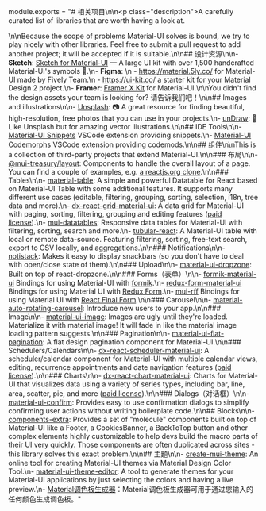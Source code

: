 module.exports = "# 相关项目\n\n<p class=\"description\">A carefully curated list of libraries that are worth having a look at.</p>\n\nBecause the scope of problems Material-UI solves is bound, we try to play nicely with other libraries. Feel free to submit a pull request to add another project; it will be accepted if it is suitable.\n\n## 设计资源\n\n- **Sketch**: [Sketch for Material-UI](https://themes.material-ui.com/themes/sketch-react/) — A large UI kit with over 1,500 handcrafted Material-UI's symbols 💎.\n- **Figma**: \n  - https://material.5ly.co/ for Material-UI made by Fively Team.\n  - https://ui-kit.co/ a starter kit for your Material Design 2 project.\n- **Framer**: [Framer X Kit](https://packages.framer.com/package/material-ui/material-ui) for Material-UI.\n\nYou didn't find the design assets your team is looking for? 请告诉我们吧！\n\n## Images and illustrations\n\n- [Unsplash](https://unsplash.com): 📷 A great resource for finding beautiful, high-resolution, free photos that you can use in your projects.\n- [unDraw](https://undraw.co/): 📐 Like Unsplash but for amazing vector illustrations.\n\n## IDE Tools\n\n- [Material-UI Snippets](https://marketplace.visualstudio.com/items?itemName=vscodeshift.material-ui-snippets) VSCode extension providing snippets.\n- [Material-UI Codemorphs](https://marketplace.visualstudio.com/items?itemName=vscodeshift.material-ui-codemorphs) VSCode extension providing codemods.\n\n## 组件\n\nThis is a collection of third-party projects that extend Material-UI.\n\n### 布局\n\n- [@mui-treasury/layout](https://mui-treasury.com/layout): Components to handle the overall layout of a page. You can find a couple of examples, e.g. [a reactjs.org clone](https://mui-treasury.com/layout/clones/reactjs).\n\n### Tables\n\n- [material-table](https://github.com/mbrn/material-table): A simple and powerful Datatable for React based on Material-UI Table with some additional features. It supports many different use cases (editable, filtering, grouping, sorting, selection, i18n, tree data and more).\n- [dx-react-grid-material-ui](https://devexpress.github.io/devextreme-reactive/react/grid/): A data grid for Material-UI with paging, sorting, filtering, grouping and editing features ([paid license](https://js.devexpress.com/licensing/)).\n- [mui-datatables](https://github.com/gregnb/mui-datatables): Responsive data tables for Material-UI with filtering, sorting, search and more.\n- [tubular-react](https://github.com/unosquare/tubular-react): A Material-UI table with local or remote data-source. Featuring filtering, sorting, free-text search, export to CSV locally, and aggregations.\n\n### Notifications\n\n- [notistack](https://github.com/iamhosseindhv/notistack): Makes it easy to display snackbars (so you don't have to deal with open/close state of them).\n\n### Upload\n\n- [material-ui-dropzone](https://github.com/Yuvaleros/material-ui-dropzone): Built on top of react-dropzone.\n\n### Forms（表单）\n\n- [formik-material-ui](https://github.com/stackworx/formik-material-ui) Bindings for using Material-UI with [formik](https://jaredpalmer.com/formik).\n- [redux-form-material-ui](https://github.com/erikras/redux-form-material-ui) Bindings for using Material UI with [Redux Form](https://redux-form.com/).\n- [mui-rff](https://github.com/lookfirst/mui-rff) Bindings for using Material UI with [React Final Form](https://final-form.org/react).\n\n### Carousel\n\n- [material-auto-rotating-carousel](https://mui.wertarbyte.com/#material-auto-rotating-carousel): Introduce new users to your app.\n\n### Image\n\n- [material-ui-image](https://mui.wertarbyte.com/#material-ui-image): Images are ugly until they're loaded. Materialize it with material image! It will fade in like the material image loading pattern suggests.\n\n### Pagination\n\n- [material-ui-flat-pagination](https://github.com/szmslab/material-ui-flat-pagination): A flat design pagination component for Material-UI.\n\n### Schedulers/Calendars\n\n- [dx-react-scheduler-material-ui](https://devexpress.github.io/devextreme-reactive/react/scheduler/): A scheduler/calendar component for Material-UI with multiple calendar views, editing, recurrence appointments and date navigation features ([paid license](https://js.devexpress.com/licensing/)).\n\n### Charts\n\n- [dx-react-chart-material-ui](https://devexpress.github.io/devextreme-reactive/react/chart/): Charts for Material-UI that visualizes data using a variety of series types, including bar, line, area, scatter, pie, and more ([paid license](https://js.devexpress.com/licensing/)).\n\n### Dialogs（对话框）\n\n- [material-ui-confirm](https://github.com/jonatanklosko/material-ui-confirm): Provides easy to use confirmation dialogs to simplify confirming user actions without writing boilerplate code.\n\n## Blocks\n\n- [components-extra](https://github.com/alexandre-lelain/components-extra): Provides a set of \"molecule\" components built on top of Material-UI like a Footer, a CookiesBanner, a BackToTop button and other complex elements highly customizable to help devs build the macro parts of their UI very quickly. Those components are often duplicated across sites - this library solves this exact problem.\n\n## 主题\n\n- [create-mui-theme](https://react-theming.github.io/create-mui-theme/): An online tool for creating Material-UI themes via Material Design Color Tool.\n- [material-ui-theme-editor](https://in-your-saas.github.io/material-ui-theme-editor/): A tool to generate themes for your Material-UI applications by just selecting the colors and having a live preview.\n- [Material调色板生成器](https://material.io/inline-tools/color/)：Material调色板生成器可用于通过您输入的任何颜色生成调色板。"